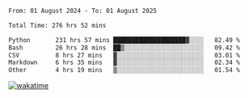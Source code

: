 <!--START_SECTION:waka-->

```txt
From: 01 August 2024 - To: 01 August 2025

Total Time: 276 hrs 52 mins

Python       231 hrs 57 mins ████████████████████▓░░░░   82.49 %
Bash         26 hrs 28 mins  ██▒░░░░░░░░░░░░░░░░░░░░░░   09.42 %
CSV          8 hrs 27 mins   ▓░░░░░░░░░░░░░░░░░░░░░░░░   03.01 %
Markdown     6 hrs 35 mins   ▓░░░░░░░░░░░░░░░░░░░░░░░░   02.34 %
Other        4 hrs 19 mins   ▒░░░░░░░░░░░░░░░░░░░░░░░░   01.54 %
```

<!--END_SECTION:waka-->
[![wakatime](https://wakatime.com/badge/user/5f89a63a-5294-4958-ad30-2b3455e63f2a.svg)](https://wakatime.com/@5f89a63a-5294-4958-ad30-2b3455e63f2a)
